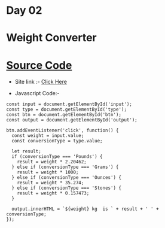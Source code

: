 # Day 02

# Weight Converter

# [Source Code](https://github.com/knight070409/30Days-Of-JavaScript/tree/main/Day%2002%20-%20Weight%20Converter)


- Site link :- [Click Here](https://knight070409.github.io/30Days-Of-JavaScript/Day%2002%20-%20Weight%20Converter/)

- Javascript Code:-
```
const input = document.getElementById('input');
const type = document.getElementById('type');
const btn = document.getElementById('btn');
const output = document.getElementById('output');

btn.addEventListener('click', function() {
  const weight = input.value;
  const conversionType = type.value;

  let result;
  if (conversionType === 'Pounds') {
    result = weight * 2.20462;
  } else if (conversionType === 'Grams') {
    result = weight * 1000;
  } else if (conversionType === 'Ounces') {
    result = weight * 35.274;
  } else if (conversionType === 'Stones') {
    result = weight * 0.157473;
  }

  output.innerHTML = `${weight} kg  is ` + result + ' ' + conversionType;
});

```
  